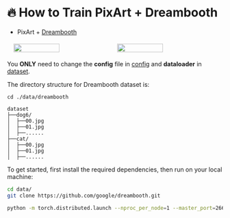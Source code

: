 # 🔥 How to Train PixArt + Dreambooth
- PixArt + [Dreambooth](https://dreambooth.github.io/)
<div id="dreambooth" style="display: flex; justify-content: center;">
  <img src="../images/dreambooth/dreambooth_dog.svg" width="46%" style="margin: 5px;">
  <img src="../images/dreambooth/dreambooth_m5.svg" width="46%" style="margin: 5px;">
</div>

You **ONLY** need to change the **config** file in [config](../../configs/pixart_config/PixArt_xl2_img1024_dreambooth.py) and **dataloader** in [dataset](../../diffusion/data/datasets/Dreambooth.py).


The directory structure for Dreambooth dataset is:
```
cd ./data/dreambooth

dataset
├──dog6/
│  ├──00.jpg
│  ├──01.jpg
│  ├──......
├──cat/
│  ├──00.jpg
│  ├──01.jpg
│  ├──......

```

To get started, first install the required dependencies, then run on your local machine:

```bash
cd data/
git clone https://github.com/google/dreambooth.git

python -m torch.distributed.launch --nproc_per_node=1 --master_port=26666 train_scripts/train_dreambooth.py configs/pixart_config/PixArt_xl2_img1024_dreambooth.py --work-dir output/path
```


